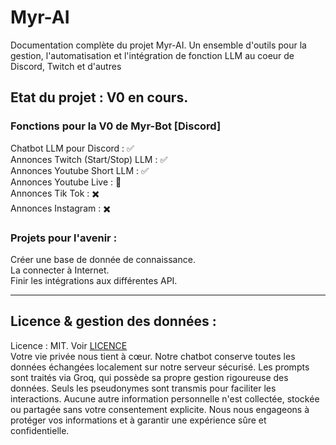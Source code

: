 # Myr-AI
Documentation complète du projet Myr-AI. Un ensemble d'outils pour la gestion, l'automatisation et l'intégration de fonction LLM au coeur de Discord, Twitch et d'autres
## Etat du projet : V0 en cours.
### Fonctions pour la V0 de Myr-Bot [Discord]
Chatbot LLM pour Discord : ✅<br/>
Annonces Twitch (Start/Stop) LLM : ✅<br/>
Annonces Youtube Short LLM : ✅<br/>
Annonces Youtube Live : 🛑<br/>
Annonces Tik Tok : ✖️<br/>
Annonces Instagram : ✖️<br/>

### Projets pour l'avenir :
Créer une base de donnée de connaissance.<br/>
La connecter à Internet.<br/>
Finir les intégrations aux différentes API.<br/>
<hr>

## Licence & gestion des données :
Licence : MIT. Voir <a href=https://github.com/MiraiJinko/Myr-AI/blob/main/LICENSE>LICENCE</a></br>
Votre vie privée nous tient à cœur. Notre chatbot conserve toutes les données échangées localement sur notre serveur sécurisé. Les prompts sont traités via Groq, qui possède sa propre gestion rigoureuse des données. Seuls les pseudonymes sont transmis pour faciliter les interactions. Aucune autre information personnelle n'est collectée, stockée ou partagée sans votre consentement explicite. Nous nous engageons à protéger vos informations et à garantir une expérience sûre et confidentielle.

